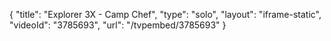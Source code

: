 {
    "title": "Explorer 3X - Camp Chef",
    "type": "solo",
    "layout": "iframe-static",
    "videoId": "3785693",
    "url": "\/tvpembed\/3785693"
}
